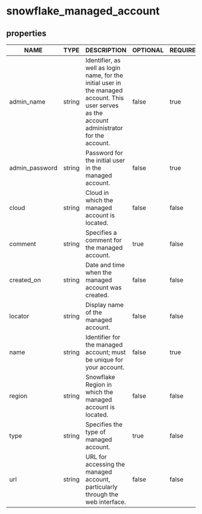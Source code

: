 
# snowflake_managed_account

<!-- These docs are auto-generated by code in ./docgen, run by with make docs. Manual edits will be overwritten. -->

## properties

|      NAME      |  TYPE  |                                                                  DESCRIPTION                                                                   | OPTIONAL | REQUIRED  | COMPUTED | DEFAULT  |
|----------------|--------|------------------------------------------------------------------------------------------------------------------------------------------------|----------|-----------|----------|----------|
| admin_name     | string | Identifier, as well as login name, for the initial user in the managed account. This user serves as the account administrator for the account. | false    | true      | false    |          |
| admin_password | string | Password for the initial user in the managed account.                                                                                          | false    | true      | false    |          |
| cloud          | string | Cloud in which the managed account is located.                                                                                                 | false    | false     | true     |          |
| comment        | string | Specifies a comment for the managed account.                                                                                                   | true     | false     | false    |          |
| created_on     | string | Date and time when the managed account was created.                                                                                            | false    | false     | true     |          |
| locator        | string | Display name of the managed account.                                                                                                           | false    | false     | true     |          |
| name           | string | Identifier for the managed account; must be unique for your account.                                                                           | false    | true      | false    |          |
| region         | string | Snowflake Region in which the managed account is located.                                                                                      | false    | false     | true     |          |
| type           | string | Specifies the type of managed account.                                                                                                         | true     | false     | false    | "READER" |
| url            | string | URL for accessing the managed account, particularly through the web interface.                                                                 | false    | false     | true     |          |
